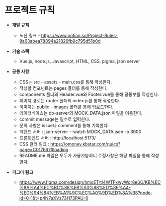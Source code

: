 # 프로젝트 규칙


- **개발 규칙**
  - 노션 링크 - https://www.notion.so/Project-Rules-9a63abea78894a21829fb9c795d51b0d

- **기술 스택**
  - Vue.js, node.js, Javascript, HTML, CSS, pigma, json server

- **공통 사항**
  - CSS는 src - assets - main.css를 통해 작성한다.
  - 작성할 컴포넌트는 pages 폴더를 통해 작성한다.
  - components 폴더의 Header.vue와 Footer.vue를 통해 공통부를 작성한다.
  - 페이지 경로는 router 폴더의 index.js를 통해 작성한다.
  - 이미지는 public - images 폴더를 통해 업로드한다.
  - 데이터베이스는 db-server의 MOCK_DATA.json 파일을 이용한다.
  - commit message는 필수로 입력한다.
  - 문의 사항은 issue나 comment를 통해 기록한다.
  - 백엔드 서버 : json-server --watch MOCK_DATA.json -p 3000
  - 프론트엔드 서버 : http://localhost:5173/
  - CSS 컬러 링크 : https://omoney.kbstar.com/quics?page=C017667#loading
  - README.me 파일은 모두가 사용가능하니 수정사항은 해당 파일을 통해 작성한다.

- **피그마 링크**
  - https://www.figma.com/design/hmoETrtI4WTFxwyWor8e6O/KB%EC%8A%A4%EC%BC%88%EB%A0%88%ED%86%A4-%ED%94%84%EB%A1%9C%EC%A0%9D%ED%8A%B8?node-id=0-1&t=p4N7aXVz73H73PAU-0
